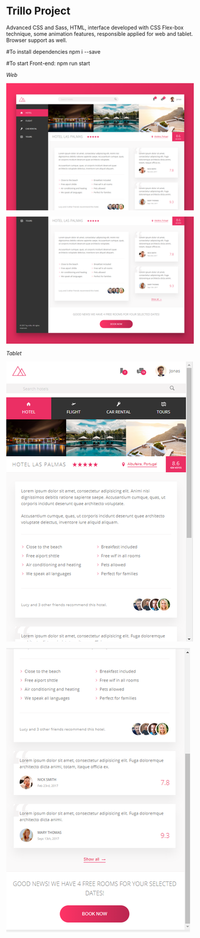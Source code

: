 # Trillo Project
Advanced CSS and Sass, HTML, interface developed with CSS Flex-box technique, some animation features, responsible applied for web and tablet. Browser support as well.

#To install dependencies 
npm i --save

#To start Front-end:
npm run start


*Web*

![Web-01](https://github.com/atelesjr/Trillo/blob/master/img/snaps/01.PNG)

![Web-02](https://github.com/atelesjr/Trillo/blob/master/img/snaps/02.PNG)


*Tablet*

![tab-03](https://github.com/atelesjr/Trillo/blob/master/img/snaps/03.PNG)

![tab-04](https://github.com/atelesjr/Trillo/blob/master/img/snaps/04.PNG)

